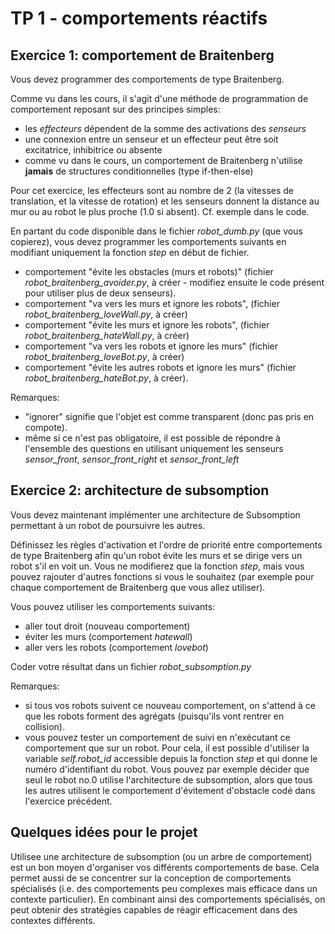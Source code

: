 # TP 1 -  comportements réactifs

## Exercice 1: comportement de Braitenberg

Vous devez programmer des comportements de type Braitenberg. 

Comme vu dans les cours, il s'agit d'une méthode de programmation de comportement reposant sur des principes simples:
* les _effecteurs_ dépendent de la somme des activations des _senseurs_
* une connexion entre un senseur et un effecteur peut être soit excitatrice, inhibitrice ou absente
* comme vu dans le cours, un comportement de Braitenberg n'utilise **jamais** de structures conditionnelles (type if-then-else)

Pour cet exercice, les effecteurs sont au nombre de 2 (la vitesses de translation, et la vitesse de rotation) et les senseurs donnent la distance au mur ou au robot le plus proche (1.0 si absent). Cf. exemple dans le code.

En partant du code disponible dans le fichier _robot_dumb.py_ (que vous copierez), vous devez programmer les comportements suivants en modifiant uniquement la fonction _step_ en début de fichier. 

* comportement "évite les obstacles (murs et robots)" (fichier _robot_braitenberg_avoider.py_, à créer - modifiez ensuite le code présent pour utiliser plus de deux senseurs).
* comportement "va vers les murs et ignore les robots", (fichier _robot_braitenberg_loveWall.py_, à créer)
* comportement "évite les murs et ignore les robots", (fichier _robot_braitenberg_hateWall.py_, à créer)
* comportement "va vers les robots et ignore les murs" (fichier _robot_braitenberg_loveBot.py_, à créer)
* comportement "évite les autres robots et ignore les murs" (fichier _robot_braitenberg_hateBot.py_, à créer).

Remarques: 
* "ignorer" signifie que l'objet est comme transparent (donc pas pris en compote).
* même si ce n'est pas obligatoire, il est possible de répondre à l'ensemble des questions en utilisant uniquement les senseurs _sensor_front_, _sensor_front_right_ et _sensor_front_left_

## Exercice 2: architecture de subsomption

Vous devez maintenant implémenter une architecture de Subsomption permettant à un robot de poursuivre les autres.

Définissez les règles d'activation et l'ordre de priorité entre comportements de type Braitenberg afin qu'un robot évite les murs et se dirige vers un robot s'il en voit un. Vous ne modifierez que la fonction _step_, mais vous pouvez rajouter d'autres fonctions si vous le souhaitez (par exemple pour chaque comportement de Braitenberg que vous allez utiliser).

Vous pouvez utiliser les comportements suivants:
* aller tout droit (nouveau comportement)
* éviter les murs (comportement _hatewall_)
* aller vers les robots (comportement _lovebot_)

Coder votre résultat dans un fichier _robot_subsomption.py_

Remarques:
* si tous vos robots suivent ce nouveau comportement, on s'attend à ce que les robots forment des agrégats (puisqu'ils vont rentrer en collision).
* vous pouvez tester un comportement de suivi en n'exécutant ce comportement que sur un robot. Pour cela, il est possible d'utiliser la variable _self.robot_id_ accessible depuis la fonction _step_ et qui donne le numéro d'identifiant du robot. Vous pouvez par exemple décider que seul le robot no.0 utilise l'architecture de subsomption, alors que tous les autres utilisent le comportement d'évitement d'obstacle codé dans l'exercice précédent.

## Quelques idées pour le projet

Utilisee une architecture de subsomption (ou un arbre de comportement) est un bon moyen d'organiser vos différents comportements de base. Cela permet aussi de se concentrer sur la conception de comportements spécialisés (i.e. des comportements peu complexes mais efficace dans un contexte particulier). En combinant ainsi des comportements spécialisés, on peut obtenir des stratégies capables de réagir efficacement dans des contextes différents.
